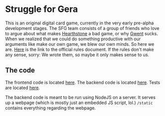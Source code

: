 # Struggle for Gera
This is an original digital card game, currently in the very early pre-alpha development stages.
The SFG team consists of a group of friends who love to argue about what makes [Hearthstone](https://playhearthstone.com/en-us/) a bad game, or why [Gwent](https://www.playgwent.com/en) sucks. When we realized that we could do something productive with our arguments like make our own game, we blew our own minds. So here we are. [Here](https://docs.google.com/document/d/1ToZ-R1VW1rttV7YrFwHCyrx4SerWhkX7QIUp_DqHmvk/edit?usp=sharing) is the link to the official rules document. If the rules don't make any sense, sorry: We wrote them, so maybe it only makes sense to us.

## The code
The frontend code is located [here](./static). The backend code is located [here](./base). Tests are located [here](./tests).

The backend code is meant to be run using NodeJS on a server. It serves up a webpage (which is mostly just an embedded JS script, lol.) ```/static``` contains everything regarding the webpage.
